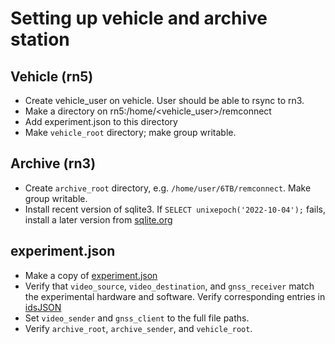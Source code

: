 # Setting up vehicle and archive station


## Vehicle (rn5)
* Create vehicle_user on vehicle.  User should be able to rsync to rn3.
* Make a directory on rn5:/home/<vehicle_user>/remconnect
* Add experiment.json to this directory
* Make `vehicle_root` directory; make group writable.

## Archive (rn3)
* Create `archive_root` directory, e.g. `/home/user/6TB/remconnect`. Make group writable.
* Install recent version of sqlite3.  If `SELECT unixepoch('2022-10-04');` fails, install a later version from [sqlite.org](https://www.sqlite.org/download.html)

## experiment.json
* Make a copy of [experiment.json](https://bitbucket.org/remnav/rn1/src/master/remnav/metadata/experiment/experiment.json)
* Verify that `video_source`, `video_destination`, and `gnss_receiver` match the experimental hardware and software. Verify corresponding entries in [idsJSON](https://bitbucket.org/remnav/rn1/src/master/remnav/metadata/storage/ids.go)
* Set `video_sender` and `gnss_client` to the full file paths.
* Verify `archive_root`, `archive_sender`, and `vehicle_root`.
